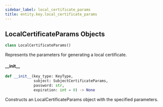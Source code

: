 ```yaml
---
sidebar_label: local_certificate_params
title: entity.key.local_certificate_params
---
```


## LocalCertificateParams Objects

```python
class LocalCertificateParams()
```

Represents the parameters for generating a local certificate.

#### \_\_init\_\_

```python
def __init__(key_type: KeyType,
             subject: SubjectCertificateParams,
             password: str,
             expiration: int = 0) -> None
```

Constructs an LocalCertificateParams object with the specified parameters.



